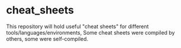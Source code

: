 # cheat_sheets
This repository will hold useful "cheat sheets" for different tools/languages/environments,
Some cheat sheets were compiled by others, some were self-compiled.